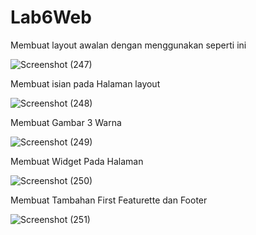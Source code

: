 # Lab6Web

Membuat layout awalan dengan menggunakan seperti ini

![Screenshot (247)](https://github.com/Hafidza1/Lab6Web/assets/115520666/2f681457-a28f-421f-b6f6-734d9073aec2)

Membuat isian pada Halaman layout

![Screenshot (248)](https://github.com/Hafidza1/Lab6Web/assets/115520666/3daec3cd-27df-4735-84b8-d3322f16c443)

Membuat Gambar 3 Warna

![Screenshot (249)](https://github.com/Hafidza1/Lab6Web/assets/115520666/9fb2d042-791b-4a9a-8c4f-149eb600e2a9)

Membuat Widget Pada Halaman

![Screenshot (250)](https://github.com/Hafidza1/Lab6Web/assets/115520666/a3e06f94-84cc-47e1-9dc1-304ffca5ec1d)

Membuat Tambahan First Featurette dan Footer

![Screenshot (251)](https://github.com/Hafidza1/Lab6Web/assets/115520666/a37ed4a1-fdaf-4afd-a2c0-28f70bbf5d42)

